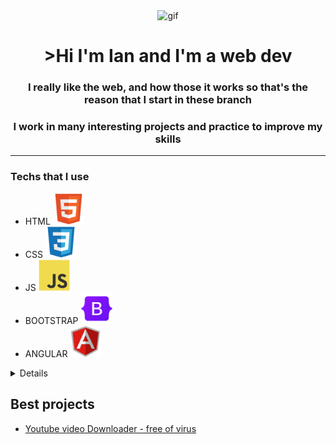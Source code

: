 <div id='header' align='center'>
    <picture>
    <img src="./src/happy cat.gif" alt='gif' width='250px' height="200px">
    </picture>
    <h1 align='center'> >Hi I'm Ian and I'm a web dev</h1>
    <h3>I really like the web, and how those it works so that's the reason that I start in these branch</h3>
    <h3>I work in many interesting projects and practice to improve my skills</h3>
</div>

---
###   Techs that I use
-  HTML  <img src="./src/html5.svg" alt='gif' width='50px' height="50px">
-  CSS  <img src="./src/css3.svg" alt='gif' width='50px' height="50px">
-  JS   <img src="./src/javascript.svg" alt='gif' width='50px' height="50px">
-  BOOTSTRAP    <img src="./src/bootstrap.svg" alt='gif' width='50px' height="50px">
-  ANGULAR  <img src="./src/angularjs.svg" alt='gif' width='50px' height="50px">


<details align='left'>

###   About me
-  I like to exercise
-  Use my bicycle
-  Learn new things about python
-  Make my own apps

</details>


## Best projects

- [Youtube video Downloader - free of virus]()
